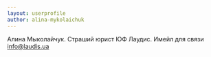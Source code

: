 ```yaml
---
layout: userprofile
author: alina-mykolaichuk
---
```

Алина Мыколайчук. Страший юрист ЮФ Лаудис. Имейл для связи info@laudis.ua

